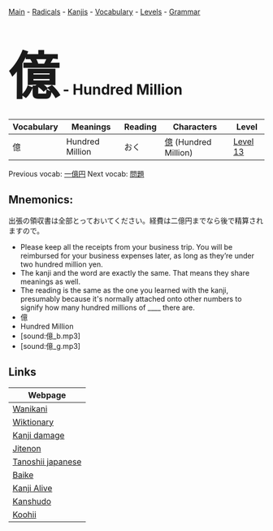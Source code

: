 <style> bigfont {font-size: 100px}</style>
[Main](../README.md) -
[Radicals](../radicals.md) -
[Kanjis](../kanjis.md) -
[Vocabulary](../vocabulary.md) -
[Levels](../levels.md) -
[Grammar](../grammar.md)
# <bigfont> 億</bigfont> - Hundred Million 

| Vocabulary | Meanings | Reading | Characters | Level |
| --- | --- | --- | --- | --- |
| 億 | Hundred Million | おく |  [億](../kanjis/億.md) (Hundred Million) | [Level 13](../levels/wk_level13.md) |

Previous vocab: [一億円](一億円.md) Next vocab: [問題](問題.md) 

## Mnemonics:
出張の領収書は全部とっておいてください。経費は二億円までなら後で精算されますので。
* Please keep all the receipts from your business trip. You will be reimbursed for your business expenses later, as long as they’re under two hundred million yen.
* The kanji and the word are exactly the same. That means they share meanings as well.
* The reading is the same as the one you learned with the kanji, presumably because it's normally attached onto other numbers to signify how many hundred millions of ____ there are.
* 億
* Hundred Million
* [sound:億_b.mp3]
* [sound:億_g.mp3]


## Links 

| Webpage |
| --- |
| [Wanikani          ](https://www.wanikani.com/kanji/億) |
| [Wiktionary        ](https://en.wiktionary.org/wiki/億) |
| [Kanji damage      ](http://www.kanjidamage.com/kanji/search?utf8=✓&q=億) |
| [Jitenon           ](https://jitenon.com/kanji/億) |
| [Tanoshii japanese ](https://www.tanoshiijapanese.com/dictionary/kanji.cfm?k=億) |
| [Baike             ](https://baike.baidu.com/item/億) |
| [Kanji Alive       ](https://app.kanjialive.com/億) |
| [Kanshudo          ](https://www.kanshudo.com/searchmn?q=億) |
| [Koohii            ](https://kanji.koohii.com/study/kanji/億) |
